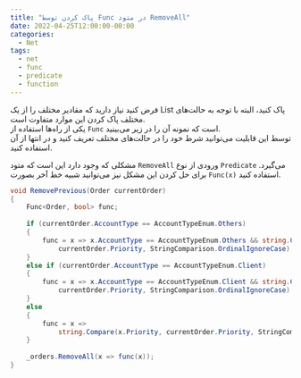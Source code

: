 ```yaml
---
title: "پاک کردن توسط Func در متود RemoveAll"
date: 2022-04-25T12:00:00-00:00
categories:
  - Net
tags:
  - net
  - func
  - predicate
  - function
---
```


فرض کنید نیاز دارید که مقادیر مختلف را از یک List پاک کنید، البته با توجه به حالت‌های مختلف پاک کردن این موارد متفاوت است.  
یکی از راه‌ها استفاده از `Func` است که نمونه آن را در زیر می‌بینید.  
توسط این قابلیت می‌توانید شرط خود را در حالت‌های مختلف تعریف کنید و در انتها از آن استفاده کنید.  

مشکلی که وجود دارد این است که متود `RemoveAll` ورودی از نوع `Predicate` می‌گیرد. برای حل کردن این مشکل نیز می‌توانید شبیه خط آخر بصورت `Func(x)` استفاده کنید.  

```c#
void RemovePrevious(Order currentOrder)
{
    Func<Order, bool> func;
    
    if (currentOrder.AccountType == AccountTypeEnum.Others)
    {
        func = x => x.AccountType == AccountTypeEnum.Others && string.Compare(x.Priority,
            currentOrder.Priority, StringComparison.OrdinalIgnoreCase) <= 0;
    }
    else if (currentOrder.AccountType == AccountTypeEnum.Client)
    {
        func = x => x.AccountType == AccountTypeEnum.Client && string.Compare(x.Priority,
            currentOrder.Priority, StringComparison.OrdinalIgnoreCase) <= 0;
    }
    else
    {
        func = x =>
            string.Compare(x.Priority, currentOrder.Priority, StringComparison.OrdinalIgnoreCase) <= 0;
    }
    
    _orders.RemoveAll(x => func(x));
}
```